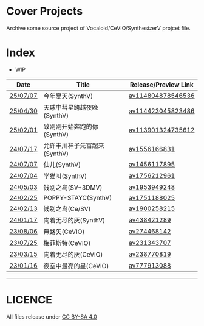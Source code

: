 # Cover Projects
Archive some source project of Vocaloid/CeVIO/SynthesizerV projcet file.

# Index
- WIP

| Date                               | Title                        | Release/Preview Link                                                  |
| ---------------------------------- | ---------------------------- | --------------------------------------------------------------------- |
| [25/07/07](./250707今年夏天)       | 今年夏天(SynthV)             | [av114804878546536](https://www.bilibili.com/video/av114804878546536) |
| [25/04/30](./250430天球彗星)       | 天球中彗星跨越夜晚(SynthV)   | [av114423045823486](https://www.bilibili.com/video/av114423045823486) |
| [25/02/01](./250201走你)           | 致刚刚开始奔跑的你(SynthV)   | [av113901324735612](https://www.bilibili.com/video/av113901324735612) |
| [24/07/17](./240717先富起来)       | 允许丰川祥子先富起来(SynthV) | [av1556166831](https://www.bilibili.com/video/av1556166831)           |
| [24/07/07](./240707仙儿)           | 仙儿(SynthV)                 | [av1456117895](https://www.bilibili.com/video/av1456117895)           |
| [24/07/04](./240704学猫叫)         | 学猫叫(SynthV)               | [av1756212961](https://www.bilibili.com/video/av1756212961)           |
| [24/05/03](./240503饯别之鸟)       | 饯别之鸟(SV+3DMV)            | [av1953949248](https://www.bilibili.com/video/av1953949248)           |
| [24/02/25](./240225POPPY)          | POPPY-STAYC(SynthV)          | [av1751188025](https://www.bilibili.com/video/av1751188025)           |
| [24/02/13](./240213饯别之鸟)       | 饯别之鸟(Ce/SV)              | [av1900258215](https://www.bilibili.com/video/av1900258215)           |
| [24/01/17](./240117向着无尽的灰)   | 向着无尽的灰(SynthV)         | [av438421289](https://www.bilibili.com/video/av438421289)             |
| [23/08/06](./230806無路矢)         | 無路矢(CeVIO)                | [av274468142](https://www.bilibili.com/video/av274468142)             |
| [23/07/25](./230725梅菲斯特)       | 梅菲斯特(CeVIO)              | [av231343707](https://www.bilibili.com/video/av231343707)             |
| [23/03/15](./230315向着无尽的灰)   | 向着无尽的灰(CeVIO)          | [av238770819](https://www.bilibili.com/video/av238770819)             |
| [23/01/16](./230116夜空中最亮的星) | 夜空中最亮的星(CeVIO)        | [av777913088](https://www.bilibili.com/video/av777913088)             |

---

# LICENCE
All files release under [CC BY-SA 4.0](https://creativecommons.org/licenses/by-sa/4.0/)
